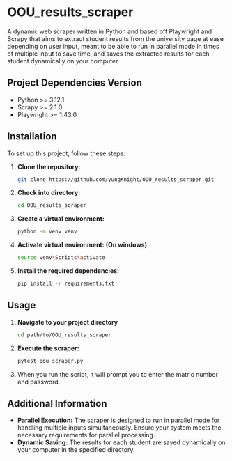 # OOU_results_scraper
A dynamic web scraper written in Python and based off Playwright and Scrapy that aims to extract student results from the university page at ease depending on user input, meant to be able to run in parallel mode in times of multiple input to save time, and saves the extracted results for each student dynamically on your computer 


## Project Dependencies Version

- Python >= 3.12.1
- Scrapy >= 2.1.0
- Playwright >= 1.43.0

## Installation

To set up this project, follow these steps:

1. **Clone the repository:**
   ```sh
   git clone https://github.com/yungKnight/OOU_results_scraper.git
   ```

2. **Check into directory:**
   ```sh
   cd OOU_results_scraper
   ```

3. **Create a virtual environment:**
   ```sh
   python -m venv venv
   ```

4. **Activate virtual environment: (On windows)**
   ```sh
   source venv\Scripts\activate
   ```

5. **Install the required dependencies:**
   ```sh
   pip install -r requirements.txt
   ```

## Usage
1. **Navigate to your project directory**
   ```sh
   cd path/to/OOU_results_scraper
    ```

2. **Execute the scraper:**
   ```sh
   pytest oou_scraper.py
    ```

3. When you run the script, it will prompt you to enter the matric number and password.


## Additional Information
- **Parallel Execution:** The scraper is designed to run in parallel mode for handling multiple inputs simultaneously. Ensure your system meets the necessary requirements for parallel processing.
- **Dynamic Saving:** The results for each student are saved dynamically on your computer in the specified directory.
